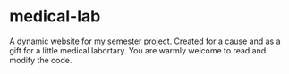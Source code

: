 # medical-lab
A dynamic website for my semester project. Created for a cause and as a gift for a little medical labortary.
You are warmly welcome to read and modify the code.
